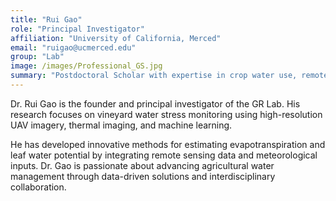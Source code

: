 ```yaml
---
title: "Rui Gao"
role: "Principal Investigator"
affiliation: "University of California, Merced"
email: "ruigao@ucmerced.edu"
group: "Lab"
image: /images/Professional_GS.jpg
summary: "Postdoctoral Scholar with expertise in crop water use, remote sensing, and AI-driven modeling."
---
```


Dr. Rui Gao is the founder and principal investigator of the GR Lab. His research focuses on vineyard water stress monitoring using high-resolution UAV imagery, thermal imaging, and machine learning. 

He has developed innovative methods for estimating evapotranspiration and leaf water potential by integrating remote sensing data and meteorological inputs. Dr. Gao is passionate about advancing agricultural water management through data-driven solutions and interdisciplinary collaboration.

<!-- ---
title: "Rui Gao"
position: "Postdoctoral Researcher"
image: /images/Professional_GS.jpg
layout: archive
permalink: /people/rui-gao/
author_profile: true
tags:
  - Drainage
  - Image Processing
  - Signal Processing
  - ArcMap
  - ArcGIS-Pro
  - Python
  - Matlab
---

Rui Gao is focused on remote sensing and water management in California vineyards. -->

